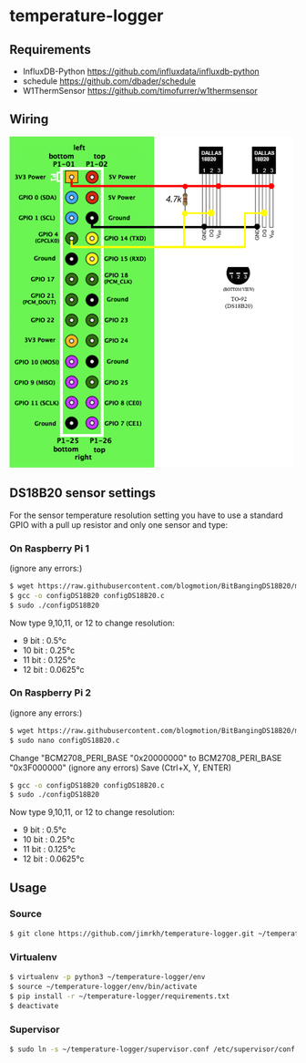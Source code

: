 # temperature-logger

## Requirements
* InfluxDB-Python https://github.com/influxdata/influxdb-python
* schedule https://github.com/dbader/schedule
* W1ThermSensor https://github.com/timofurrer/w1thermsensor

## Wiring
![Wiring](wiring.png)

## DS18B20 sensor settings

For the sensor temperature resolution setting you have to use a standard GPIO with a pull up resistor and only one sensor and type:

### On Raspberry Pi 1

(ignore any errors:)

```bash
$ wget https://raw.githubusercontent.com/blogmotion/BitBangingDS18B20/master/configDS18B20.c
$ gcc -o configDS18B20 configDS18B20.c
$ sudo ./configDS18B20
```

Now type 9,10,11, or 12 to change resolution:

* 9 bit : 0.5°c
* 10 bit : 0.25°c
* 11 bit : 0.125°c
* 12 bit : 0.0625°c

### On Raspberry Pi 2

(ignore any errors:)

```bash
$ wget https://raw.githubusercontent.com/blogmotion/BitBangingDS18B20/master/configDS18B20.c
$ sudo nano configDS18B20.c
```

Change "BCM2708_PERI_BASE "0x20000000" to BCM2708_PERI_BASE "0x3F000000" (ignore any errors)
Save (Ctrl+X, Y, ENTER)

```bash
$ gcc -o configDS18B20 configDS18B20.c
$ sudo ./configDS18B20
```

Now type 9,10,11, or 12 to change resolution:

* 9 bit : 0.5°c
* 10 bit : 0.25°c
* 11 bit : 0.125°c
* 12 bit : 0.0625°c

## Usage

### Source
```bash
$ git clone https://github.com/jimrkh/temperature-logger.git ~/temperature-logger
```

### Virtualenv

```bash
$ virtualenv -p python3 ~/temperature-logger/env
$ source ~/temperature-logger/env/bin/activate
$ pip install -r ~/temperature-logger/requirements.txt
$ deactivate
```

### Supervisor

```bash
$ sudo ln -s ~/temperature-logger/supervisor.conf /etc/supervisor/conf.d/temperature-logger.conf
```
